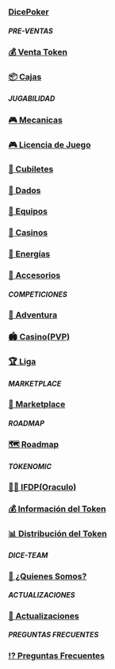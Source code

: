 ### [DicePoker](/presentation.md)
##### **PRE-VENTAS**
### [💰 Venta Token](/ventatoken.md)
### [📦 Cajas](/box.md)
##### **JUGABILIDAD**
### [🎮 Mecanicas](/gameplay.md)
### [🎮 Licencia de Juego](/gamelicence.md)
### [🥃 Cubiletes](/dicecup.md)
### [🎲 Dados](/dicepack.md)
### [💎 Equipos](/box.md)
### [🎰 Casinos](/diceroom.md)
### [🔋 Energías](/energy.md)
### [🧩 Accesorios](/accessories.md)
##### **COMPETICIONES**
### [🤜 Adventura](/box.md)
### [🏟 Casino(PVP)](/pvp.md)
### [🏆 Liga](/box.md)
##### **MARKETPLACE**
### [🏬 Marketplace](/marketplace.md)
##### *ROADMAP*
### [🗺 Roadmap](/box.md)
##### **TOKENOMIC**
### [👮🏻 IFDP(Oraculo)](/oracle.md)
### [💰 Información del Token](/infotoken.md)

### [📊 Distribución del Token](/distributiontoken.md)
##### **DICE-TEAM**
### [👥 ¿Quienes Somos?](/box.md)

##### **ACTUALIZACIONES**
### [🔄 Actualizaciones](/actualization.md)

##### **PREGUNTAS FRECUENTES**
### [⁉️ Preguntas Frecuentes](/faqs.md)